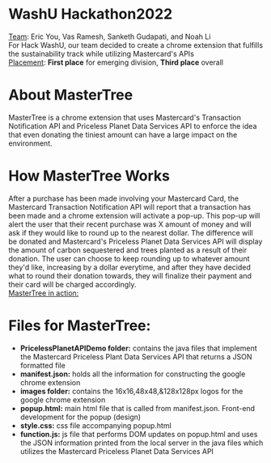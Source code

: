 # WashU Hackathon2022
<ins>Team</ins>: Eric You, Vas Ramesh, Sanketh Gudapati, and Noah Li
<br> For Hack WashU, our team decided to create a chrome extension that fulfills the sustainability track while utilizing Mastercard's APIs
<br> <ins>Placement</ins>: <strong>First place</strong> for emerging division, <strong>Third place</strong> overall

# About MasterTree
MasterTree is a chrome extension that uses Mastercard's Transaction Notification API and Priceless Planet Data Services API to enforce the idea that even donating the tiniest amount can have a large impact on the environment.

# How MasterTree Works
After a purchase has been made involving your Mastercard Card, the Mastercard Transaction Notification API will report that a transaction has been made and a chrome extension will activate a pop-up. This pop-up will alert the user that their recent purchase was X amount of money and will ask if they would like to round up to the nearest dollar. The difference will be donated and Mastercard's Priceless Planet Data Services API will display the amount of carbon sequestered and trees planted as a result of their donation. The user can choose to keep rounding up to whatever amount they'd like, increasing by a dollar everytime, and after they have decided what to round their donation towards, they will finalize their payment and their card will be charged accordingly.
<br> <ins> MasterTree in action: </ins>


# Files for MasterTree:
- <strong>PricelessPlanetAPIDemo folder:</strong> contains the java files that implement the Mastercard Priceless Plant Data Services API that returns a JSON formatted file
- <strong>manifest.json:</strong> holds all the information for constructing the google chrome extension
- <strong>images folder:</strong> contains the 16x16,48x48,&128x128px logos for the google chrome extension
- <strong>popup.html:</strong> main html file that is called from manifest.json. Front-end development for the popup (design)
- <strong>style.css:</strong> css file accompanying popup.html
- <strong>function.js:</strong> js file that performs DOM updates on popup.html and uses the JSON information printed from the local server in the java files which utilizes the Mastercard Priceless Planet Data Services API 
